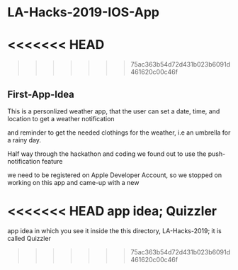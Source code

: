 # LA-Hacks-2019-IOS-App

<<<<<<< HEAD
=======

>>>>>>> 75ac363b54d72d431b023b6091d461620c00c46f
## First-App-Idea
This is a personlized weather app, that the user can set a date, time, and location to get a weather notification 

and reminder to get the needed clothings for the weather, i.e an umbrella for a rainy day. 

Half way through the hackathon and coding we found out to use the push-notification feature 

we need to be registered on Apple Developer Account, so we stopped on working on this app and came-up with a new 

<<<<<<< HEAD
app idea; Quizzler
=======
app idea in which you see it inside the this directory, LA-Hacks-2019; it is called Quizzler
>>>>>>> 75ac363b54d72d431b023b6091d461620c00c46f
